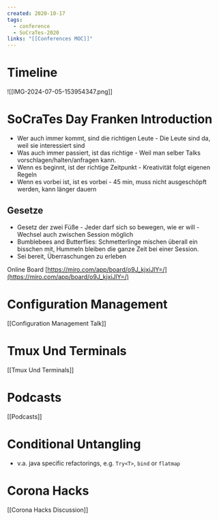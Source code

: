 ```yaml
---
created: 2020-10-17
tags:
  - conference
  - SoCraTes-2020
links: "[[Conferences MOC]]"
---
```

# Timeline

![[IMG-2024-07-05-153954347.png]]

# SoCraTes Day Franken Introduction

- Wer auch immer kommt, sind die richtigen Leute - Die Leute sind da, weil sie interessiert sind
- Was auch immer passiert, ist das richtige - Weil man selber Talks vorschlagen/halten/anfragen kann.
- Wenn es beginnt, ist der richtige Zeitpunkt - Kreativität folgt eigenen Regeln
- Wenn es vorbei ist, ist es vorbei - 45 min, muss nicht ausgeschöpft werden, kann länger dauern

## Gesetze

- Gesetz der zwei Füße - Jeder darf sich so bewegen, wie er will - Wechsel auch zwischen Session möglich
- Bumblebees and Butterflies: Schmetterlinge mischen überall ein bisschen mit, Hummeln bleiben die ganze Zeit bei einer Session.
- Sei bereit, Überraschungen zu erleben

Online Board [https://miro.com/app/board/o9J_kjxiJlY=/](https://miro.com/app/board/o9J_kjxiJlY=/)

# Configuration Management

[[Configuration Management Talk]]

# Tmux Und Terminals

[[Tmux Und Terminals]]

# Podcasts

[[Podcasts]]

# Conditional Untangling

- v.a. java specific refactorings, e.g. `Try<T>`, `bind` or `flatmap`

# Corona Hacks

[[Corona Hacks Discussion]]
